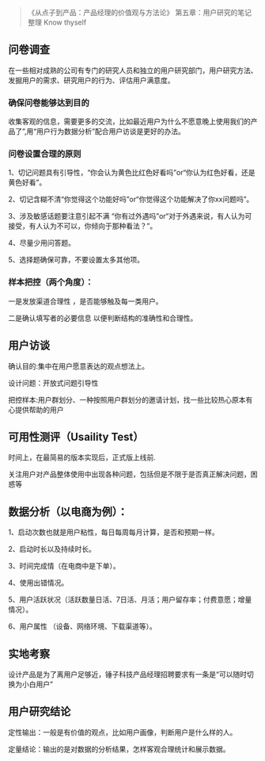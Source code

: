 > 《从点子到产品：产品经理的价值观与方法论》
第五章：用户研究的笔记整理 Know thyself


## 问卷调查
在一些相对成熟的公司有专门的研究人员和独立的用户研究部门，用户研究方法、发掘用户的需求、研究用户的行为、评估用户满意度。

### 确保问卷能够达到目的

收集客观的信息，需要更多的交流，比如最近用户为什么不愿意晚上使用我们的产品了”,用“用户行为数据分析”配合用户访谈是更好的办法。

### 问卷设置合理的原则

1、切记问题具有引导性，“你会认为黄色比红色好看吗”or“你认为红色好看，还是黄色好看”。

2、切记含糊不清“你觉得这个功能好吗”or“你觉得这个功能解决了你xx问题吗”。

3、涉及敏感话题要注意引起不满 “你有过外遇吗”or“对于外遇来说，有人认为可接受，有人认为不可以，你倾向于那种看法？”。

4、尽量少用问答题。

5、选择题确保可靠，不要设置太多其他项。



### 样本把控（两个角度）：

一是发放渠道合理性 ，是否能够触及每一类用户。

二是确认填写者的必要信息 以便判断结构的准确性和合理性。

## 用户访谈

确认目的:集中在用户愿意表达的观点想法上。

设计问题：开放式问题引导性

把控样本:用户群划分、一种按照用户群划分的邀请计划，找一些比较热心原本有心提供帮助的用户

## 可用性测评（Usaility Test）

时间上，在最简易的版本实现后，正式版上线前.

关注用户对产品整体使用中出现各种问题，包括但是不限于是否真正解决问题，困惑等

## 数据分析（以电商为例）：

1、启动次数也就是用户粘性，每日每周每月计算，是否和预期一样。

2、启动时长以及持续时长。

3、时间完成情（在电商中是下单）。

4、使用出错情况。

5、用户活跃状况（活跃数量日活、7日活、月活；用户留存率；付费意愿；增量情况）。

6、用户属性 （设备、网络环境、下载渠道等）。

## 实地考察

设计产品是为了离用户足够近，锤子科技产品经理招聘要求有一条是“可以随时切换为小白用户”

## 用户研究结论

定性输出：一般是有价值的观点，比如用户画像，判断用户是什么样的人。

定量结论：输出的是对数据的分析结果，怎样客观合理统计和展示数据。
